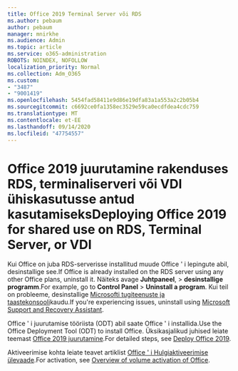 ```yaml
---
title: Office 2019 Terminal Server või RDS
ms.author: pebaum
author: pebaum
manager: mnirkhe
ms.audience: Admin
ms.topic: article
ms.service: o365-administration
ROBOTS: NOINDEX, NOFOLLOW
localization_priority: Normal
ms.collection: Adm_O365
ms.custom:
- "3487"
- "9001419"
ms.openlocfilehash: 5454fad58411e9d86e19dfa83a1a553a2c2b05b4
ms.sourcegitcommit: c6692ce0fa1358ec3529e59ca0ecdfdea4cdc759
ms.translationtype: MT
ms.contentlocale: et-EE
ms.lasthandoff: 09/14/2020
ms.locfileid: "47754557"
---
```

# <a name="deploying-office-2019-for-shared-use-on-rds-terminal-server-or-vdi"></a><span data-ttu-id="a28dd-102">Office 2019 juurutamine rakenduses RDS, terminaliserveri või VDI ühiskasutusse antud kasutamiseks</span><span class="sxs-lookup"><span data-stu-id="a28dd-102">Deploying Office 2019 for shared use on RDS, Terminal Server, or VDI</span></span>

<span data-ttu-id="a28dd-103">Kui Office on juba RDS-serverisse installitud muude Office ' i lepingute abil, desinstallige see.</span><span class="sxs-lookup"><span data-stu-id="a28dd-103">If Office is already installed on the RDS server using any other Office plans, uninstall it.</span></span> <span data-ttu-id="a28dd-104">Näiteks avage **Juhtpaneel**,  >  **desinstallige programm**.</span><span class="sxs-lookup"><span data-stu-id="a28dd-104">For example, go to **Control Panel** > **Uninstall a program**.</span></span> <span data-ttu-id="a28dd-105">Kui teil on probleeme, desinstallige [Microsofti tugiteenuste ja taastekonsooli](https://aka.ms/SARA-OfficeUninstall-Alchemy)kaudu.</span><span class="sxs-lookup"><span data-stu-id="a28dd-105">If you're experiencing issues, uninstall using [Microsoft Support and Recovery Assistant](https://aka.ms/SARA-OfficeUninstall-Alchemy).</span></span> 

<span data-ttu-id="a28dd-106">Office ' i juurutamise tööriista (ODT) abil saate Office ' i installida.</span><span class="sxs-lookup"><span data-stu-id="a28dd-106">Use the Office Deployment Tool (ODT) to install Office.</span></span> <span data-ttu-id="a28dd-107">Üksikasjalikud juhised leiate teemast [Office 2019 juurutamine](https://docs.microsoft.com/deployoffice/office2019/deploy).</span><span class="sxs-lookup"><span data-stu-id="a28dd-107">For detailed steps, see [Deploy Office 2019](https://docs.microsoft.com/deployoffice/office2019/deploy).</span></span>

<span data-ttu-id="a28dd-108">Aktiveerimise kohta leiate teavet artiklist [Office ' i Hulgiaktiveerimise ülevaade](https://docs.microsoft.com/deployoffice/vlactivation/plan-volume-activation-of-office).</span><span class="sxs-lookup"><span data-stu-id="a28dd-108">For activation, see [Overview of volume activation of Office](https://docs.microsoft.com/deployoffice/vlactivation/plan-volume-activation-of-office).</span></span>